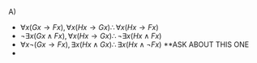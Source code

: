 A)
- $\forall x (Gx \rightarrow Fx), \forall x (Hx \rightarrow Gx) \therefore \forall x (Hx \rightarrow Fx)$
- $\neg \exists x (Gx \land Fx), \forall x (Hx \rightarrow Gx) \therefore \neg \exists x (Hx \land Fx)$
- $\forall x \neg (Gx \rightarrow Fx), \exists x (Hx \land Gx) \therefore \exists x (Hx \land \neg Fx)$ **ASK ABOUT THIS ONE 
- 